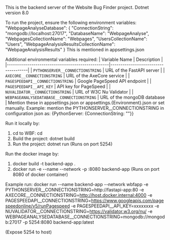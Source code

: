 This is the backend server of the Website Bug Finder project. 
Dotnet version 8.0

To run the project, ensure the following environment variables:
"WebpageAnalyseDatabase": {
      "ConnectionString": "mongodb://localhost:27017",
      "DatabaseName": "WebpageAnalyse",
      "WebpagesCollectionName": "Webpages",
      "UsersCollectionName": "Users",
      "WebpageAnalysisResultsCollectionName": "WebpageAnalysisResults"
    }
This is mentioned in appsettings.json

Additional environmental variables required:
| Variable Name                                    | Description                         |
|--------------------------------------------------|-------------------------------------|
| `PYTHONSERVER__CONNECTIONSTRING`                 | URL of the FastAPI server           |
| `AXECORE__CONNECTIONSTRING`                      | URL of the AxeCore service          |
| `PAGESPEEDAPI__CONNECTIONSTRING`                 | Google PageSpeed API endpoint       |
| `PAGESPEEDAPI__API_KEY`                          | API key for PageSpeed               |
| `NUVALIDATOR__CONNECTIONSTRING`                  | URL of W3C Nu Validator             |
| `WEBPAGEANALYSEDATABASE__CONNECTIONSTRING`       | URL of the mongoDB database         |
Mention these in appsettings.json or appsettings.{Environment}.json or set manually. Example: mention the PYTHONSERVER__CONNECTIONSTRING in configuration json as: {PythonServer: {ConnectionString: "<Python server connection string>"}}

Run it locally by:
1. cd to WBF: cd 
2. Build the project: dotnet build
3. Run the project: dotnet run
(Runs on port 5254)

Run the docker image by:
1. docker build -t backend-app .
2. docker run -e <Provide all environment variables mentioned above> --name <Provide name> --network <Provide network> -p <PORT>:8080 backend-app
(Runs on port 8080 of docker container)

Example run:
docker run --name backend-app --network wbfapp -e PYTHONSERVER__CONNECTIONSTRING=http://fastapi-app:80 -e AXECORE__CONNECTIONSTRING=http://host.docker.internal:4000 -e PAGESPEEDAPI__CONNECTIONSTRING=https://www.googleapis.com/pagespeedonline/v5/runPagespeed -e PAGESPEEDAPI__API_KEY=xxxxxxxx -e NUVALIDATOR__CONNECTIONSTRING=https://validator.w3.org/nu/ -e WEBPAGEANALYSEDATABASE__CONNECTIONSTRING=mongodb://mongodb:27017 -p 5254:8080 backend-app:latest 

(Expose 5254 to host)